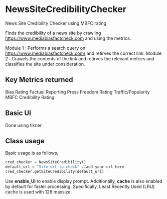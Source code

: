 # NewsSiteCredibilityChecker
News Site Credibility Checker using MBFC rating

Finds the credibility of a news site by crawling https://www.mediabiasfactcheck.com and using the metrics.

Module 1 : Performs a search query on https://www.mediabiasfactcheck.com/ and retirves the correct link.
Module 2 : Crawels the contents of the link and retirves the relevant metrics and classifies the site under consideration.

## Key Metrics returned
Bias Rating
Factual Reporting
Press Freedom Rating
Traffic/Popularity
MBFC Credibility Rating

## Basic UI
Done using tikner

## Class usage
Basic usage is as follows,

```python
cred_checker = NewsSiteCredibility()
default_url = "Site url to check" //add your url here
cred_checker.getSiteCredibility(default_url)
```

Use **enable_UI** to enable display prompt. Additionally, **cache** is also enabled by default for faster processing. Specifically, Least Recently Used (LRU) cache is used with 128 maxsize.


